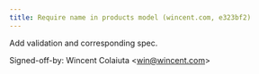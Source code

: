 ```yaml
---
title: Require name in products model (wincent.com, e323bf2)
---
```


Add validation and corresponding spec.

Signed-off-by: Wincent Colaiuta &lt;win@wincent.com&gt;
